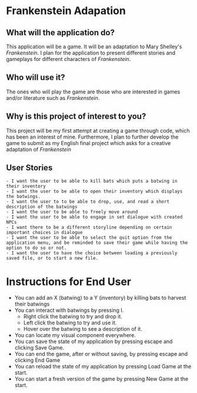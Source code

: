 # Frankenstein Adapation

## What will the application do?
This application will be a game. It will be an adaptation to Mary Shelley's *Frankenstein*.
I plan for the application to present different stories and gameplays for different characters of *Frankenstein*.
## Who will use it?
The ones who will play the game are those who are interested in games and/or literature such as *Frankenstein*.
## Why is this project of interest to you?
This project will be my first attempt at creating a game through code, which has been an interest of mine.
Furthermore, I plan to further develop the game to submit as my English final project which asks for a
creative adaptation of *Frankenstein*

## User Stories
    - I want the user to be able to kill bats which puts a batwing in their inventory
    - I want the user to be able to open their inventory which displays the batwings.
    - I want the user to to be able to drop, use, and read a short description of the batwings
    - I want the user to be able to freely move around
    - I want the user to be able to engage in set dialogue with created NPCs
    - I want there to be a different storyline depending on certain important choices in dialogue
    - I want the user to be able to select the quit option from the application menu, and be reminded to save their game while having the option to do so or not.
    - I want the user to have the choice between loading a previously saved file, or to start a new file.

# Instructions for End User
- You can add an X (batwing) to a Y (inventory) by killing bats to harvest their batwings
- You can interact with batwings by pressing I.
    - Right click the batwing to try and drop it.
    - Left click the batwing to try and use it.
    - Hover over the batwing to see a description of it. 
- You can locate my visual component everywhere.
- You can save the state of my application by pressing escape and clicking Save Game.
- You can end the game, after or without saving, by pressing escape and clicking End Game
- You can reload the state of my application by pressing Load Game at the start.
- You can start a fresh version of the game by pressing New Game at the start.


